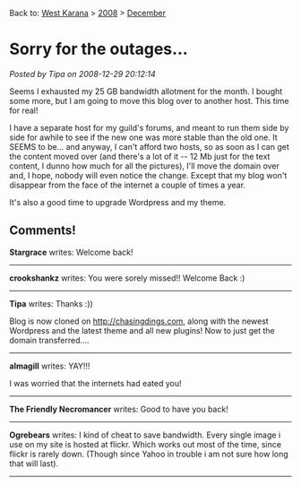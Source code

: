 Back to: [West Karana](/posts/westkarana.md) > [2008](/posts/2008/westkarana.md) > [December](./westkarana.md)
# Sorry for the outages...

*Posted by Tipa on 2008-12-29 20:12:14*

Seems I exhausted my 25 GB bandwidth allotment for the month. I bought some more, but I am going to move this blog over to another host. This time for real!

I have a separate host for my guild's forums, and meant to run them side by side for awhile to see if the new one was more stable than the old one. It SEEMS to be... and anyway, I can't afford two hosts, so as soon as I can get the content moved over (and there's a lot of it -- 12 Mb just for the text content, I dunno how much for all the pictures), I'll move the domain over and, I hope, nobody will even notice the change. Except that my blog won't disappear from the face of the internet a couple of times a year.

It's also a good time to upgrade Wordpress and my theme.

## Comments!

**Stargrace** writes: Welcome back!

---

**crookshankz** writes: You were sorely missed!! Welcome Back :)

---

**Tipa** writes: Thanks :))

Blog is now cloned on http://chasingdings.com, along with the newest Wordpress and the latest theme and all new plugins! Now to just get the domain transferred....

---

**almagill** writes: YAY!!!

I was worried that the internets had eated you!

---

**The Friendly Necromancer** writes: Good to have you back!

---

**Ogrebears** writes: I kind of cheat to save bandwidth. Every single image i use on my site is hosted at flickr. Which works out most of the time, since flickr is rarely down. (Though since Yahoo in trouble i am not sure how long that will last).

---

